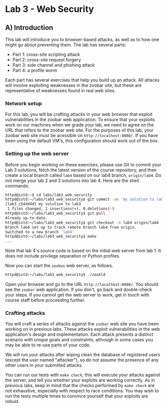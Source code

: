 # Lab 3 - Web Security

## A) Introduction

This lab will introduce you to browser-based attacks, as well as to how one might go about preventing them. The lab has several parts:

- Part 1: cross-site scripting attack
- Part 2: cross-site request forgery
- Part 3: side channel and phishing attack
- Part 4: a profile worm

Each part has several exercises that help you build up an attack. All attacks will involve exploiting weaknesses in the zoobar site, but these are representative of weaknesses found in real web sites.

### Network setup

For this lab, you will be crafting attacks in your web browser that exploit vulnerabilities in the zoobar web application. To ensure that your exploits work on our machines when we grade your lab, we need to agree on the URL that refers to the zoobar web site. For the purposes of this lab, your zoobar web site must be acessible on `http://localhost:8080/`. If you have been using the default VM's, this configuration should work out of the box.

### Setting up the web server

Before you begin working on these exercises, please use Git to commit your Lab 3 solutions, fetch the latest version of the course repository, and then create a local branch called `lab4` based on our lab4 branch, `origin/lab4`. Do _not_ merge your lab 2 and 3 solutions into lab 4. Here are the shell commands:

```bash
httpd@istd:~$ cd labs/lab3_web_security
httpd@istd:~/labs/lab3_web_security$ git commit -am 'my solution to lab3'
[lab3 c54dd4d] my solution to lab3
 1 files changed, 1 insertions(+), 0 deletions(-)
httpd@istd:~/labs/lab3_web_security$ git pull
Already up-to-date.
httpd@istd:~/labs/lab3_web_security$ git checkout -b lab4 origin/lab4
Branch lab4 set up to track remote branch lab4 from origin.
Switched to a new branch 'lab4'
httpd@istd:~/labs/lab3_web_security$ make
...
```

Note that lab 4's source code is based on the initial web server from lab 1. It does not include privilege separation or Python profiles.

Now you can start the `zookws` web server, as follows.

```bash
httpd@istd:~/labs/lab3_web_security$ ./zookld
```

Open your browser and go to the URL `http://localhost:8080/`. You should see the `zoobar` web application. If you don't, go back and double-check your steps. If you cannot get the web server to work, get in touch with course staff before proceeding further.

### Crafting attacks

You will craft a series of attacks against the `zoobar` web site you have been working on in previous labs. These attacks exploit vulnerabilities in the web application's design and implementation. Each attack presents a distinct scenario with unique goals and constraints, although in some cases you may be able to re-use parts of your code.

We will run your attacks after wiping clean the database of registered users (except the user named "attacker"), so do not assume the presence of any other users in your submitted attacks.

You can run our tests with `make check`; this will execute your attacks against the server, and tell you whether your exploits are working correctly. As in previous labs, keep in mind that the checks performed by `make check` are not exhaustive, especially with respect to race conditions. You may wish to run the tests multiple times to convince yourself that your exploits are robust.
